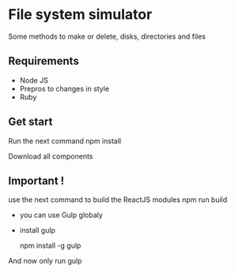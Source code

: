 # File system simulator

Some methods to make or delete, disks, directories and files

## Requirements
* Node JS
* Prepros to changes in style
* Ruby

## Get start
Run the next command
	npm install

Download all components
## Important !
use the next command to build the ReactJS modules
	npm run build

* you can use Gulp globaly

* install gulp

	npm install -g gulp

And now only run 
	gulp

